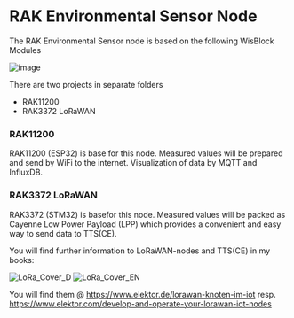 # RAK Environmental Sensor Node

The RAK Environmental Sensor node is based on the following WisBlock Modules 

![image](https://user-images.githubusercontent.com/195788/216775481-fd42f565-26e3-4ed2-b131-239d62add14a.png)

There are two projects in separate folders
- RAK11200
- RAK3372 LoRaWAN

### RAK11200
RAK11200 (ESP32) is base for this node. Measured values will be prepared and send by WiFi to the internet. 
Visualization of data by MQTT and InfluxDB.

### RAK3372 LoRaWAN
RAK3372 (STM32) is basefor this node. Measured values will be packed as Cayenne Low Power Payload (LPP) which provides a convenient and easy way to send data to TTS(CE).

You will find further information to LoRaWAN-nodes and TTS(CE) in my books:

![LoRa_Cover_D](https://user-images.githubusercontent.com/195788/214926264-a648e74a-572d-487c-996b-6d29f237d446.png)
![LoRa_Cover_EN](https://user-images.githubusercontent.com/195788/214926215-85af6cda-57ce-466c-a75e-1afc3aebef99.png)

You will find them @  https://www.elektor.de/lorawan-knoten-im-iot resp. https://www.elektor.com/develop-and-operate-your-lorawan-iot-nodes

